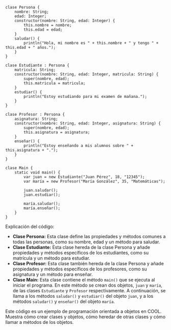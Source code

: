 ```cool
clase Persona {
    nombre: String;
    edad: Integer;
    constructor(nombre: String, edad: Integer) {
        this.nombre = nombre;
        this.edad = edad;
    }
    saludar() {
        println("Hola, mi nombre es " + this.nombre + " y tengo " + this.edad + " años.");
    }
}

clase Estudiante : Persona {
    matricula: String;
    constructor(nombre: String, edad: Integer, matricula: String) {
        super(nombre, edad);
        this.matricula = matricula;
    }
    estudiar() {
        println("Estoy estudiando para mi examen de mañana.");
    }
}

clase Profesor : Persona {
    asignatura: String;
    constructor(nombre: String, edad: Integer, asignatura: String) {
        super(nombre, edad);
        this.asignatura = asignatura;
    }
    enseñar() {
        println("Estoy enseñando a mis alumnos sobre " + this.asignatura + ".");
    }
}

clase Main {
    static void main() {
        var juan = new Estudiante("Juan Pérez", 18, "12345");
        var maría = new Profesor("María González", 35, "Matemáticas");

        juan.saludar();
        juan.estudiar();

        maría.saludar();
        maría.enseñar();
    }
}
```

Explicación del código:

* **Clase Persona:** Esta clase define las propiedades y métodos comunes a todas las personas, como su nombre, edad y un método para saludar.
* **Clase Estudiante:** Esta clase hereda de la clase Persona y añade propiedades y métodos específicos de los estudiantes, como su matrícula y un método para estudiar.
* **Clase Profesor:** Esta clase también hereda de la clase Persona y añade propiedades y métodos específicos de los profesores, como su asignatura y un método para enseñar.
* **Clase Main:** Esta clase contiene el método `main()` que se ejecuta al iniciar el programa. En este método se crean dos objetos, `juan` y `maría`, de las clases `Estudiante` y `Profesor` respectivamente. A continuación, se llama a los métodos `saludar()` y `estudiar()` del objeto `juan`, y a los métodos `saludar()` y `enseñar()` del objeto `maría`.

Este código es un ejemplo de programación orientada a objetos en COOL. Muestra cómo crear clases y objetos, cómo heredar de otras clases y cómo llamar a métodos de los objetos.